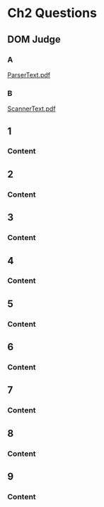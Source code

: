 <!-- TODO wait for next time to see the questions -->

# Ch2 Questions

## DOM Judge

### A

[ParserText.pdf](./DOM%20judge/A/ParserTest.pdf)

### B

[ScannerText.pdf](./DOM%20judge/B/ScannerTest.pdf)

## 1

###

### Content

## 2

###

### Content

## 3

###

### Content

## 4

###

### Content

## 5

###

### Content

## 6

###

### Content

## 7

###

### Content

## 8

###

### Content

## 9

###

### Content
